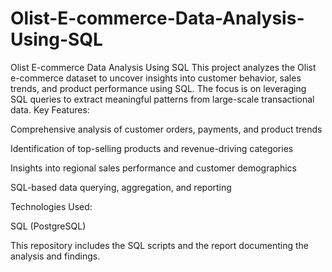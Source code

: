 # Olist-E-commerce-Data-Analysis-Using-SQL
Olist E-commerce Data Analysis Using SQL  This project analyzes the Olist e-commerce dataset to uncover insights into customer behavior, sales trends, and product performance using SQL. The focus is on leveraging SQL queries to extract meaningful patterns from large-scale transactional data.
Key Features:

Comprehensive analysis of customer orders, payments, and product trends

Identification of top-selling products and revenue-driving categories

Insights into regional sales performance and customer demographics

SQL-based data querying, aggregation, and reporting

Technologies Used:

SQL (PostgreSQL)

This repository includes the SQL scripts and the report documenting the analysis and findings.
